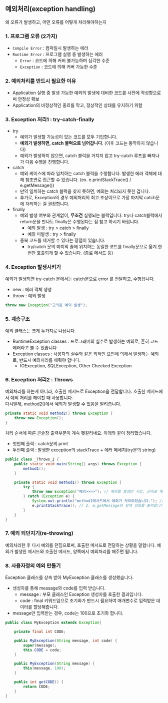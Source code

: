 ## 예외처리(exception handling)
왜 오류가 발생하고, 
어떤 오류를 어떻게 처리해야하는지

### 1. 프로그램 오류 (2가지)
* `Compile Error` : 컴파일시 발생하는 에러
* `Runtime Error` : 프로그램 실행 중 발생하는 에러
  * `Error` : 코드에 의해 커버 불가능하며 심각한 수준
  * `Exception` : 코드에 의해 커버 가능한 수준

### 2. 예외처리를 반드시 필요한 이유
* Application 실행 중 발생 가능한 예외의 발생에 대비한 코드를 사전에 작성함으로써 안정성 확보
* Application의 비정상적인 종료를 막고, 정상적인 상태를 유지하기 위함

### 3. Exception 처리1 : try-catch-finally
* try
  * 예외가 발생할 가능성이 있는 코드를 모두 기입합니다.
  * **예외가 발생하면, catch 블럭으로 넘어갑니다**. (이후 코드는 동작하지 않습니다)
  * 예외가 발생하지 않으면, catch 블럭을 거치지 않고 try-catch 루프를 빠져나가 다음 수행을 진행합니다.
* catch
  * 예외 케이스에 따라 일치하는 catch 블럭을 수행합니다. 발생한 에러 객체에 대해 참조변로 접근할 수 있습니다. (ex. e.printStackTrace() / e.getMessage())
  * 만약 일치하는 catch 블럭을 찾지 못하면, 예외는 처리되지 못한 겁니다.
  * 추가로, Exception의 경우 예외처리의 최고 조상이므로 가장 마지막 catch문에 처리하는 걸 권장합니다.
* finally
  * 예외 발생 여부와 관계없이, **무조건** 실행되는 블럭입니다. try나 catch블럭에서 return문을 만나도 finally은 수행된다는 점 참고 하시기 바립니다.
    * 예외 발생 : try > catch > finally 
    * 예외 미발생 : try > finally
  * 중복 코드를 제거할 수 있다는 장점이 있습니다.
    * try/catch 문의 마지막 줄에 위치하는 동일한 코드를 finally문으로 옮겨 한번만 호출되게 할 수 있습니다. (종료 메서드 등)

### 4. Exception 발생시키기
예외가 발생되면 try-catch 문에서는 catch문으로 error 를 전달하고, 수행됩니다. 
* new : 에러 객체 생성
* throw : 예외 발생
```java
throw new Exception("고의로 예외 발생");
````
### 5. 계층구조
예외 클래스는 크게 두가지로 나뉩니다.
* RuntimeException classes : 프로그래머의 실수로 발생하는 예외로, 흔히 코드 에러라고 볼 수 있습니다.
* Exception classes : 사용자의 실수와 같은 외적인 요인에 의해서 발생하는 예외로, 반드시 예외처리를 해줘야 합니다.
  * IOException, SQLException, Other Checked Exception 

### 6. Exception 처리2 : Throws
예외처리를 하는게 아니라, 호출한 메서드로 Exception을 전달합니다. 호출한 메서드에서 예외 처리를 해야할 때 사용합니다.  
다시말해, method2()에서 예외가 발생할 수 있음을 알려줍니다.
```java
private static void method2() throws Exception {
    throw new Exception();
}
```  
   

처리 순서에 따른 콘솔창 출력부분이 계속 헷갈리네요. 아래와 같이 정리했습니다.
* 첫번째 출력 : catch문의 print
* 두번째 출력 : 발생한 exception의 stackTrace + 에러 메세지(try문의 string)
```java
public class _Throws_2 {
    public static void main(String[] args) throws Exception {
        method1();
    }

    private static void method1() throws Exception {
        try {
            throw new Exception("예외>>>>"); // 예외를 발생만 시킴. 곧바로 해당 메세지가 출력되지 않습니다.
        } catch (Exception e) {
            System.out.println("method1메서드에서 예외가 처리되었습니다."); //1. 가장 먼저 출력
            e.printStackTrace(); // 2. e.getMessage와 함께 정보를 출력합니다.
        }
    }
}
```

### 7. 예외 되던지기(re-throwing)
예외처리한 후 다시 예외를 던짐으로써, 호출한 메서드로 전달하는 상황을 말합니다. 예외가 발생한 메서드와 호출한 메서드, 양쪽에서 예외처리를 해주면 됩니다.

### 8. 사용자정의 예외 만들기
Exception 클래스를 상속 받아 MyException 클래스를 생성했습니다.
* 생성자를 통해 message와 code를 입력 받습니다.
  * message : 부모 클래스인 Exception 생성자를 호출한 결과입니다.
  * code : final 키워드임으로 초기화가 반드시 필요하여 매개변수로 입력받은 데이터를 할당해줍니다. 
* message만 입력받는 경우, code는 100으로 초기화 합니다.
```java
public class MyException extends Exception{

    private final int CODE;

    public MyException(String message, int code) {
        super(message);
        this.CODE = code;
    }

    public MyException(String message) {
        this(message, 100);
    }

    public int getCODE() {
        return CODE;
    }
}
```